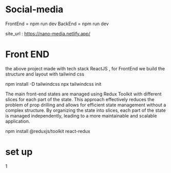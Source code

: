 # Social-media

FrontEnd = npm run dev
BackEnd = npm run dev


site_url : https://nano-media.netlify.app/

 # Front END
the above project made with tech stack ReactJS , for FrontEnd  we build the structure and layout with tailwind css 

npm install -D tailwindcss
npx tailwindcss init

 The main front-end states are managed using Redux Toolkit with different slices for each part of the state. This approach effectively reduces the problem of prop drilling and allows for efficient state management without a complex structure. By organizing the state into slices, each part of the state is managed independently, leading to a more maintainable and scalable application.

npm install @reduxjs/toolkit react-redux

# set up

1

